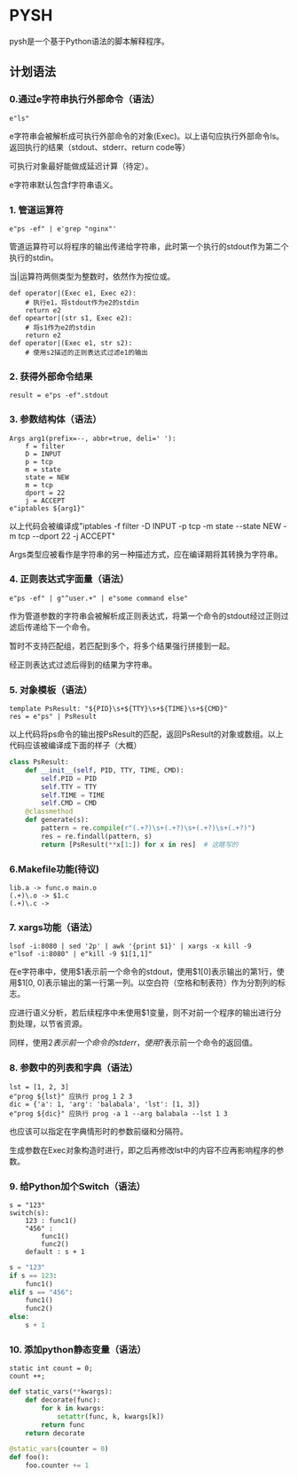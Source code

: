 # PYSH

pysh是一个基于Python语法的脚本解释程序。

## 计划语法

### 0.通过e字符串执行外部命令（语法）

```
e"ls"
```

e字符串会被解析成可执行外部命令的对象(Exec)。以上语句应执行外部命令ls。返回执行的结果（stdout、stderr、return code等）

可执行对象最好能做成延迟计算（待定）。

e字符串默认包含f字符串语义。

### 1. 管道运算符

```
e"ps -ef" | e'grep "nginx"'
```

管道运算符可以将程序的输出传递给字符串，此时第一个执行的stdout作为第二个执行的stdin。

当|运算符两侧类型为整数时，依然作为按位或。

```
def operator|(Exec e1, Exec e2):
	# 执行e1，将stdout作为e2的stdin
	return e2
def opeartor|(str s1, Exec e2):
	# 将s1作为e2的stdin
	return e2
def operator|(Exec e1, str s2):
	# 使用s2描述的正则表达式过滤e1的输出
```

### 2. 获得外部命令结果

```
result = e"ps -ef".stdout
```

### 3. 参数结构体（语法）

```
Args arg1(prefix=--, abbr=true, deli=' '):
	f = filter
	D = INPUT
	p = tcp
	m = state
	state = NEW
	m = tcp
	dport = 22
	j = ACCEPT
e"iptables ${arg1}"
```

以上代码会被编译成"iptables -f filter -D INPUT -p tcp -m state --state NEW -m tcp --dport 22 -j ACCEPT"

Args类型应被看作是字符串的另一种描述方式，应在编译期将其转换为字符串。

### 4. 正则表达式字面量（语法）

```
e"ps -ef" | g"^user.+" | e"some command else"
```

作为管道参数的字符串会被解析成正则表达式，将第一个命令的stdout经过正则过滤后传递给下一个命令。

暂时不支持匹配组，若匹配到多个，将多个结果强行拼接到一起。

经正则表达式过滤后得到的结果为字符串。

### 5. 对象模板（语法）

```
template PsResult: "${PID}\s+${TTY}\s+${TIME}\s+${CMD}"
res = e"ps" | PsResult
```

以上代码将ps命令的输出按PsResult的匹配，返回PsResult的对象或数组。以上代码应该被编译成下面的样子（大概）

```python
class PsResult:
	def __init__(self, PID, TTY, TIME, CMD):
        self.PID = PID
        self.TTY = TTY
        self.TIME = TIME
        self.CMD = CMD
    @classmethod
    def generate(s):
        pattern = re.compile(r"(.+?)\s+(.+?)\s+(.+?)\s+(.+?)")
        res = re.findall(pattern, s)
        return [PsResult(**x[1:]) for x in res]  # 这瞎写的
```

### 6.Makefile功能(待议)

```
lib.a -> func.o main.o
(.+)\.o -> $1.c
(.+)\.c -> 
```

### 7. xargs功能（语法）

```
lsof -i:8080 | sed '2p' | awk '{print $1}' | xargs -x kill -9
e"lsof -i:8080" | e"kill -9 $1[1,1]"
```

在e字符串中，使用\$1表示前一个命令的stdout，使用\$1[0]表示输出的第1行，使用\$1[0, 0]表示输出的第一行第一列。以空白符（空格和制表符）作为分割列的标志。

应进行语义分析，若后续程序中未使用\$1变量，则不对前一个程序的输出进行分割处理，以节省资源。

同样，使用$2表示前一个命令的stderr，使用$?表示前一个命令的返回值。

### 8. 参数中的列表和字典（语法）

```
lst = [1, 2, 3]
e"prog ${lst}" 应执行 prog 1 2 3
dic = {'a': 1, 'arg': 'balabala', 'lst': [1, 3]}
e"prog ${dic}" 应执行 prog -a 1 --arg balabala --lst 1 3
```

也应该可以指定在字典情形时的参数前缀和分隔符。

生成参数在Exec对象构造时进行，即之后再修改lst中的内容不应再影响程序的参数。

### 9. 给Python加个Switch（语法）

```
s = "123"
switch(s):
	123 : func1()
	"456" :
		func1()
		func2()
	default : s + 1
```

```python
s = "123"
if s == 123:
    func1()
elif s == "456":
    func1()
    func2()
else:
    s + 1
```

### 10. 添加python静态变量（语法）
```
static int count = 0;
count ++;
```

```python
def static_vars(**kwargs):
    def decorate(func):
        for k in kwargs:
            setattr(func, k, kwargs[k])
        return func
    return decorate

@static_vars(counter = 0)
def foo():
    foo.counter += 1
```



